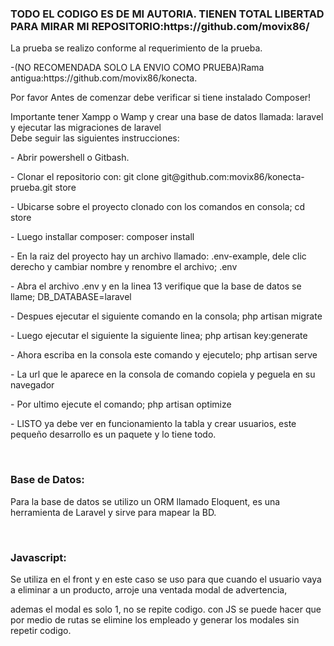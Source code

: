 <h3>TODO EL CODIGO ES DE MI AUTORIA. TIENEN TOTAL LIBERTAD PARA MIRAR MI REPOSITORIO:https://github.com/movix86/</h3>
<p>
La prueba se realizo conforme al requerimiento de la prueba.
</p>
<p>
-(NO RECOMENDADA SOLO LA ENVIO COMO PRUEBA)Rama antigua:https://github.com/movix86/konecta.
</p>
<p>
Por favor Antes de comenzar debe verificar si tiene instalado Composer! <br>
</p>
<p>
Importante tener Xampp o Wamp y crear una base de datos llamada: laravel y ejecutar las migraciones de laravel <br>
Debe seguir las siguientes instrucciones:
</p>
<p>
- Abrir powershell o Gitbash.
</p>    
<p>
- Clonar el repositorio con: git clone git@github.com:movix86/konecta-prueba.git store
</p>
<p>
- Ubicarse sobre el proyecto clonado con los comandos en consola; cd store
</p>
<p>
- Luego installar composer: composer install
</p>
<p>
- En la raiz del proyecto hay un archivo llamado: .env-example, dele clic derecho y cambiar nombre y renombre el archivo; .env
</p>
<p>
- Abra el archivo .env y en la linea 13 verifique que la base de datos se llame; DB_DATABASE=laravel
</p>
<p>
- Despues ejecutar el siguiente comando en la consola; php artisan migrate
</p>
<p>
- Luego ejecutar el siguiente la siguiente linea; php artisan key:generate
</p>
<p>
- Ahora escriba en la consola este comando y ejecutelo; php artisan serve
</p>
<p>
- La url que le aparece en la consola de comando copiela y peguela en su navegador
</p>
<p>
- Por ultimo ejecute el comando; php artisan optimize
</p>
<p>
- LISTO ya debe ver en funcionamiento la tabla y crear usuarios, este pequeño desarrollo es un  paquete y lo tiene todo.
</p>
<br>

<h3>Base de Datos:</h3>
<p>Para la base de datos se utilizo un ORM llamado Eloquent, es una herramienta de Laravel y sirve para mapear la BD.</p>
<br>

<h3>Javascript:</h3>
<p>Se utiliza en el front y en este caso se uso para que cuando el usuario vaya a eliminar a un producto, arroje una ventada modal de advertencia,</p>
<p>ademas el modal es solo 1, no se repite codigo. con JS se puede hacer que por medio de rutas se elimine los empleado y generar los modales sin repetir codigo.</p>

<br>



